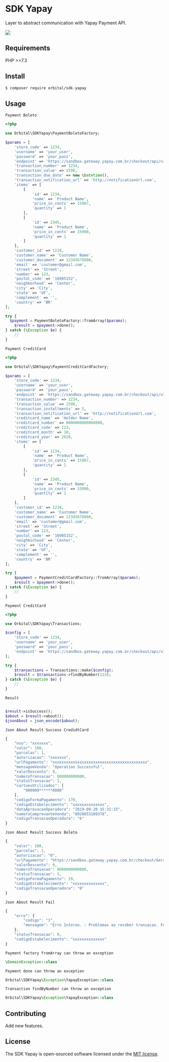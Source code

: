 # SDK Yapay

Layer to abstract communication with Yapay Payment API.

<p><img src="https://github.com/orbital/sdk-yapay/workflows/Main/badge.svg"/></p>

## Requirements

PHP >=7.3

## Install

```bash
$ composer require orbital/sdk-yapay
```

## Usage

`Payment Boleto`
```php
<?php

use Orbital\SDKYapay\PaymentBoletoFactory;

$params = [
    'store_code' => 1234,
    'username' => 'your_user',
    'password' => 'your_pass',
    'endpoint' => 'https://sandbox.gateway.yapay.com.br/checkout/api/v3/transacao',
    'transaction_number' => 1234,
    'transaction_value' => 1598,
    'transaction_due_date' => new \Datetime(),
    'transaction_notification_url' => 'http://notificationUrl.com',
    'items' => [
        [
            'id' => 1234,
            'name' => 'Product Name',
            'price_in_cents' => 15987,
            'quantity' => 1
        ],
        [
            'id' => 2345,
            'name' => 'Product Name',
            'price_in_cents' => 15990,
            'quantity' => 1
        ]
    ],
    'customer_id' => 1234,
    'customer_name' => 'Customer Name',
    'customer_document' => 12345678900,
    'email' => 'customer@gmail.com',
    'street' => 'Street',
    'number' => 123,
    'postal_code' => '16985152',
    'neighborhood' => 'Center',
    'city' => 'City',
    'state' => 'UF',
    'complement' => '',
    'country' => 'BR'
];

try {
  $payment = PaymentBoletoFactory::fromArray($params);
    $result = $payment->done();
} catch (\Exception $e) {
    //
}
```

`Payment CreditCard`
```php
<?php

use Orbital\SDKYapay\PaymentCreditCardFactory;

$params = [
    'store_code' => 1234,
    'username' => 'your_user',
    'password' => 'your_pass',
    'endpoint' => 'https://sandbox.gateway.yapay.com.br/checkout/api/v3/transacao',
    'transaction_number' => 1234,
    'transaction_value' => 1598,
    'transaction_installments' => 5,
    'transaction_notification_url' => 'http://notificationUrl.com',
    'creditcard_name' => 'Holder Name',
    'creditcard_number' => 0000000000000000,
    'creditcard_code' => 123,
    'creditcard_month' => 10,
    'creditcard_year' => 2020,
    'items' => [
        [
            'id' => 1234,
            'name' => 'Product Name',
            'price_in_cents' => 15987,
            'quantity' => 1
        ],
        [
            'id' => 2345,
            'name' => 'Product Name',
            'price_in_cents' => 15990,
            'quantity' => 1
        ]
    ],
    'customer_id' => 1234,
    'customer_name' => 'Customer Name',
    'customer_document' => 12345678900,
    'email' => 'customer@gmail.com',
    'street' => 'Street',
    'number' => 123,
    'postal_code' => '16985152',
    'neighborhood' => 'Center',
    'city' => 'City',
    'state' => 'UF',
    'complement' => '',
    'country' => 'BR'
];

try {
    $payment = PaymentCreditCardFactory::fromArray($params);
    $result = $payment->done();
} catch (\Exception $e) {
    //
}
```

`Payment CreditCard`
```php
<?php

use Orbital\SDKYapay\Transactions;

$config = [
    'store_code' => 1234,
    'username' => 'your_user',
    'password' => 'your_pass',
    'endpoint' => 'https://sandbox.gateway.yapay.com.br/checkout/api/v3/transacao'
];

try {
    $transactions = Transactions::make($config);
    $result = $transactions->findByNumber(123);
} catch (\Exception $e) {
    //
}
```

`Result`
```php

$result->isSuccess();
$about = $result->about();
$jsonAbout = json_encode($about);
```

`Json About Result Success CredidtCard`
```javascript
{
    "nsu": "xxxxxxx",
    "valor": 100,
    "parcelas": 1,
    "autorizacao": "xxxxxxx",
    "urlPagamento": "xxxxxxxxxxxxxxxxxxxxxxxxxxxxxxxxxxxxxxxxxx",
    "mensagemVenda": "Operation Successful",
    "valorDesconto": 0,
    "numeroTransacao": 000000000000,
    "statusTransacao": 1,
    "cartoesUtilizados": [
        "000000******0000"
    ],
    "codigoFormaPagamento": 170,
    "codigoEstabelecimento": "xxxxxxxxxxxxxx",
    "dataAprovacaoOperadora": "2019-09-20 15:31:15",
    "numeroComprovanteVenda": "0920033109378",
    "codigoTransacaoOperadora": "6"
}
```

`Json About Result Success Boleto`
```javascript
{
    "valor": 100,
    "parcelas": 1,
    "autorizacao": "0",
    "urlPagamento": "https://sandbox.gateway.yapay.com.br/checkout/GeradorBoleto.do?cod=xxxxxxxxxxxxxxxxxxxxxxxxxxxxxxxxxxxxxxxx",
    "valorDesconto": 0,
    "numeroTransacao": 0000000000000,
    "statusTransacao": 5,
    "codigoFormaPagamento": 29,
    "codigoEstabelecimento": "xxxxxxxxxxxxxx",
    "codigoTransacaoOperadora": "0"
}
```

`Json About Result Fail`
```javascript
{
    "erro": {
        "codigo": "1",
        "mensagem": "Erro Interno. : Problemas ao receber transacao. Forma de Pagamento inexistente ou nao configurada para este estabelecimento, valor enviado: 17"
    },
    "statusTransacao": 0,
    "codigoEstabelecimento": "xxxxxxxxxxxxxx"
}
```

`Payment factory fromArray can throw an exception`
```php
\DomainException::class
```

`Payment done can throw an exception`
```php
Orbital\SDKYapay\Exception\YapayException::class
```

`Transaction findByNumber can throw an exception`
```php
Orbital\SDKYapay\Exception\YapayException::class
```

## Contributing

Add new features.

## License

The SDK Yapay is open-sourced software licensed under the [MIT license](https://opensource.org/licenses/MIT).